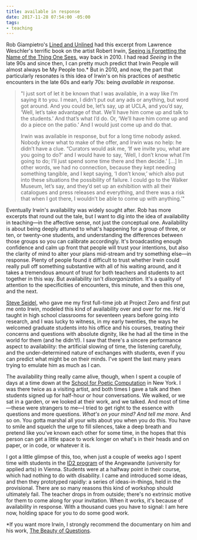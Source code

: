 ```yaml
---
title: available in response
date: 2017-11-28 07:54:00 -05:00
tags:
- teaching
---
```


Rob Giampietro's [Lined and Unlined](https://linedandunlined.com/archive/being-available) had this excerpt from Lawrence Weschler's terrific book on the artist Robert Irwin, [Seeing is Forgetting the Name of the Thing One Sees](http://shop.harvard.com/search/site/seeing+is+forgetting), way back in 2010. I had read *Seeing* in the late 90s and since then, I can pretty much predict that Irwin People will almost always be My People too.* But in 2010, and now, the part that particularly resonates is this idea of Irwin's on his practices of aesthetic encounters in the late 60s and early 70s: being *available in response.*

>"I just sort of let it be known that I was available, in a way like I’m saying it to you. I mean, I didn’t put out any ads or anything, but word got around. And you could be, let’s say, up at UCLA, and you’d say, ‘Well, let’s take advantage of that. We’ll have him come up and talk to the students.’ And that’s what I’d do. Or, ‘We’ll have him come up and do a piece on the patio.’ And I would just come up and do that.
>
>Irwin was available in response, but for a long time nobody asked. Nobody knew what to make of the offer, and Irwin was no help: he didn’t have a clue. “Curators would ask me, ‘If we invite you, what are you going to do?’ and I would have to say, ‘Well, I don’t know what I’m going to do; I’ll just spend some time there and then decide.’ […] In other words, we had no connection, because they kept needing something tangible, and I kept saying, ‘I don’t know,’ which also put into these situations the possibility of failure. I could go to the Walker Museum, let’s say, and they’d set up an exhibition with all their catalogues and press releases and everything, and there was a risk that when I got there, I wouldn’t be able to come up with anything.’"

Eventually Irwin's availability was widely sought after. Rob has more excerpts that round out the tale, but I want to dig into the idea of availability in teaching—in the affective sense, not just the conceptual one. Availability is about being deeply attuned to what's happening for a group of three, or ten, or twenty-one students, and understanding the differences between those groups so you can calibrate accordingly. It's broadcasting enough confidence and calm up front that people will trust your intentions, but also the clarity of mind to alter your plans mid-stream and try something else—in response. Plenty of people found it difficult to trust whether Irwin could really pull off something substantive with all of his waiting around, and it takes a tremendous amount of trust for both teachers and students to act together in this way. But availability isn't *disorganization.* It's a quality of attention to the specificities of encounters, this minute, and then this one, and the next. 

[Steve Seidel](https://www.gse.harvard.edu/faculty/steven-seidel), who gave me my first full-time job at Project Zero and first put me onto Irwin, modeled this kind of availability over and over for me. He'd taught in high school classrooms for seventeen years before going into research, and I was lucky to witness, in my early twenties, the ways he welcomed graduate students into his office and his courses, treating their concerns and questions with absolute dignity, like he had all the time in the world for them (and he didn't!). I saw that there's a sincere performance aspect to availability: the artificial slowing of time, the listening carefully, and the under-determined nature of exchanges with students, even if you can predict what might be on their minds. I've spent the last many years trying to emulate him as much as I can.

The availability thing really came alive, though, when I spent a couple of days at a time down at the [School for Poetic Computation](http://sfpc.io/) in New York. I was there twice as a visiting artist, and both times I gave a talk and then students signed up for half-hour or hour conversations. We walked, or we sat in a garden, or we looked at their work, and we talked. And most of time—these were strangers to me—I tried to get right to the essence with questions and more questions. *What's on your mind? And tell me more.* And so on. You gotta marshal all your wits about you when you do this. You have to smile and squelch the urge to fill silences, take a deep breath and pretend like you've known each other for some time, in the hopes that this person can get a little space to work longer on what's in their heads and on paper, or in code, or whatever it is.

I got a little glimpse of this, too, when just a couple of weeks ago I spent time with students in the [ID2 program](http://id2studio.at/) of the Angewandte (university for applied arts) in Vienna. Students were at a halfway point in their course, which had nothing to do with disability. I came and introduced some ideas, and then they prototyped rapidly: a series of ideas-in-things, held in the provisional. There are so many reasons this kind of workshop should ultimately fail. The teacher drops in from outside; there's no extrinsic motive for them to come along for your invitation. When it works, it's because of availability in response. With a thousand cues you have to signal: I am here now, holding space for you to do some good work.

*If you want more Irwin, I strongly recommend the documentary on him and his work, [The Beauty of Questions](http://www.worldcat.org/title/robert-irwin-the-beauty-of-questions/oclc/61432058).

